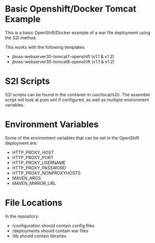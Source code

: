Basic Openshift/Docker Tomcat Example 
=====================================

This is a basic OpenShift/Docker example of a war file deployment using the S2I method.

This works with the following templates:

* jboss-webserver30-tomcat7-openshift (v1.1 & v1.2)
* jboss-webserver30-tomcat8-openshift (v1.1 & v1.2)

S2I Scripts
===========

S2I scripts can be found in the container in /usr/local/s2i/.  The assemble script will look at pom.xml if configured, as well as multiple environment variables.

Environment Variables
=====================

Some of the environment variables that can be set in the OpenShift deployment are:
* HTTP_PROXY_HOST
* HTTP_PROXY_PORT
* HTTP_PROXY_USERNAME
* HTTP_PROXY_PASSWORD
* HTTP_PROXY_NONPROXYHOSTS
* MAVEN_ARGS
* MAVEN_MIRROR_URL

File Locations
==============

In the repository:
* /configuration should contain config files
* /deployments should contain war files
* /lib should contain libraries
